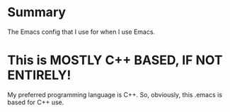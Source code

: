 # Summary
The Emacs config that I use for when I use Emacs.

# This is MOSTLY C++ BASED, IF NOT ENTIRELY!
My preferred programming language is C++. So, obviously, this .emacs is based for C++ use.
